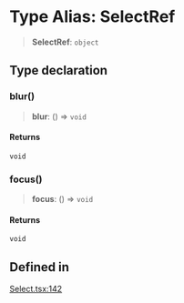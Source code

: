 # Type Alias: SelectRef

> **SelectRef**: `object`

## Type declaration

### blur()

> **blur**: () => `void`

#### Returns

`void`

### focus()

> **focus**: () => `void`

#### Returns

`void`

## Defined in

[Select.tsx:142](https://github.com/cluk3/react-select/blob/ed039925bb007c645df3b023879a7c98ae8eeccd/packages/react-select/src/Select.tsx#L142)
